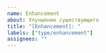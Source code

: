 ```yaml
---
name: Enhancement
about: Улучшение существующего
title: "[Enhancement]: "
labels: ["type/enhancement"]
assignees: ""
---
```

